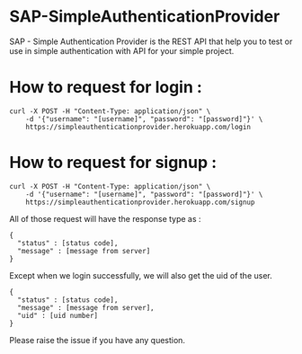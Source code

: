 # SAP-SimpleAuthenticationProvider
SAP - Simple Authentication Provider is the REST API that help you to test or use in simple authentication with API for your simple project.

# How to request for login : 
``` 
curl -X POST -H "Content-Type: application/json" \
    -d '{"username": "[username]", "password": "[password]"}' \
    https://simpleauthenticationprovider.herokuapp.com/login
```

# How to request for signup : 
``` 
curl -X POST -H "Content-Type: application/json" \
    -d '{"username": "[username]", "password": "[password]"}' \
    https://simpleauthenticationprovider.herokuapp.com/signup
```

All of those request will have the response type as :
```
{
  "status" : [status code],
  "message" : [message from server]
}
```
Except when we login successfully, we will also get the uid of the user.
```
{
  "status" : [status code],
  "message" : [message from server],
  "uid" : [uid number]
}
```

Please raise the issue if you have any question.
